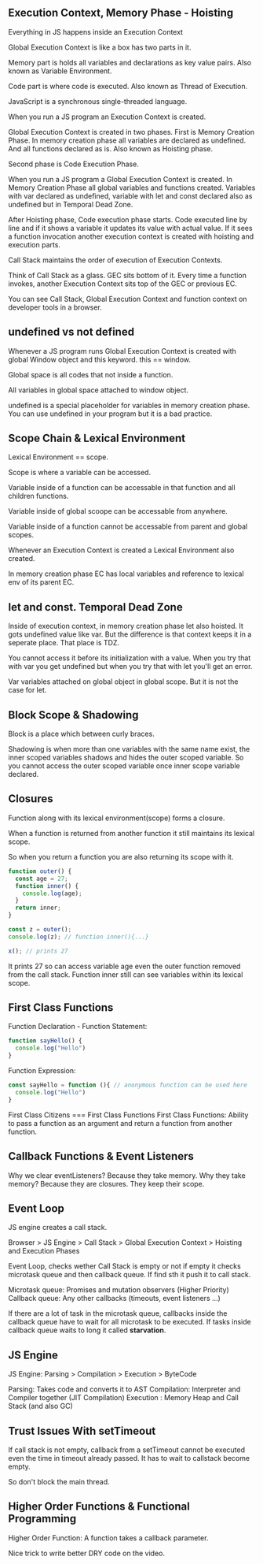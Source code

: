 ## Execution Context, Memory Phase - Hoisting

Everything in JS happens inside an Execution Context

Global Execution Context is like a box has two parts in it.

Memory part is holds all variables and declarations as key value pairs. Also known as Variable Environment.

Code part is where code is executed. Also known as Thread of Execution.

JavaScript is a synchronous single-threaded language.

When you run a JS program an Execution Context is created.

Global Execution Context is created in two phases. First is Memory Creation Phase. In memory creation phase all variables are declared as undefined. And all functions declared as is. Also known as Hoisting phase.

Second phase is Code Execution Phase.

When you run a JS program a Global Execution Context is created. In Memory Creation Phase all global variables and functions created. Variables with var declared as undefined, variable with let and const declared also as undefined but in Temporal Dead Zone.

After Hoisting phase, Code execution phase starts. Code executed line by line and if it shows a variable it updates its value with actual value. If it sees a function invocation another execution context is created with hoisting and execution parts.

Call Stack maintains the order of execution of Execution Contexts.

Think of Call Stack as a glass. GEC sits bottom of it. Every time a function invokes, another Execution Context sits top of the GEC or previous EC.

You can see Call Stack, Global Execution Context and function context on developer tools in a browser.

## undefined vs not defined

Whenever a JS program runs Global Execution Context is created with global Window object and this keyword. this == window.

Global space is all codes that not inside a function.

All variables in global space attached to window object.

undefined is a special placeholder for variables in memory creation phase. You can use undefined in your program but it is a bad practice.

## Scope Chain & Lexical Environment

Lexical Environment == scope.

Scope is where a variable can be accessed.

Variable inside of a function can be accessable in that function and all children functions.

Variable inside of global scoope can be accessable from anywhere.

Variable inside of a function cannot be accessable from parent and global scopes.

Whenever an Execution Context is created a Lexical Environment also created.

In memory creation phase EC has local variables and reference to lexical env of its parent EC.

## let and const. Temporal Dead Zone

Inside of execution context, in memory creation phase let also hoisted. It gots undefined value like var. But the difference is that context keeps it in a seperate place. That place is TDZ.

You cannot access it before its initialization with a value. When you try that with var you get undefined but when you try that with let you'll get an error.

Var variables attached on global object in global scope. But it is not the case for let.

## Block Scope & Shadowing

Block is a place which between curly braces.

Shadowing is when more than one variables with the same name exist, the inner scoped variables shadows and hides the outer scoped variable. So you cannot access the outer scoped variable once inner scope variable declared.

## Closures

Function along with its lexical environment(scope) forms a closure.

When a function is returned from another function it still maintains its lexical scope.

So when you return a function you are also returning its scope with it.

```js
function outer() {
  const age = 27;
  function inner() {
    console.log(age);
  }
  return inner;
}

const z = outer();
console.log(z); // function inner(){...}

x(); // prints 27
```

It prints 27 so can access variable age even the outer function removed from the call stack.
Function inner still can see variables within its lexical scope.

## First Class Functions

Function Declaration - Function Statement:
```js
function sayHello() {
  console.log("Hello")
}
```

Function Expression:
```js
const sayHello = function (){ // anonymous function can be used here
  console.log("Hello")
}
```
First Class Citizens === First Class Functions
First Class Functions: Ability to pass a function as an argument and return a function from another function.

## Callback Functions & Event Listeners

Why we clear eventListeners? Because they take memory. Why they take memory? Because they are closures. They keep their scope.

## Event Loop

JS engine creates a call stack.

Browser > JS Engine > Call Stack > Global Execution Context > Hoisting and Execution Phases

Event Loop, checks wether Call Stack is empty or not if empty it checks microtask queue and then callback queue. If find sth it push it to call stack.

Microtask queue: Promises and mutation observers (Higher Priority)
Callback queue: Any other callbacks (timeouts, event listeners ...)

If there are a lot of task in the microtask queue, callbacks inside the callback queue have to wait for all microtask to be executed. If tasks inside callback queue waits to long it called **starvation**.

## JS Engine

JS Engine: Parsing > Compilation > Execution > ByteCode

Parsing: Takes code and converts it to AST
Compilation: Interpreter and Compiler together (JIT Compilation)
Execution : Memory Heap and Call Stack (and also GC)

## Trust Issues With setTimeout

If call stack is not empty, callback from a setTimeout cannot be executed even the time in timeout already passed. It has to wait to callstack become empty.

So don't block the main thread.

## Higher Order Functions & Functional Programming

Higher Order Function: A function takes a callback parameter.

Nice trick to write better DRY code on the video.

